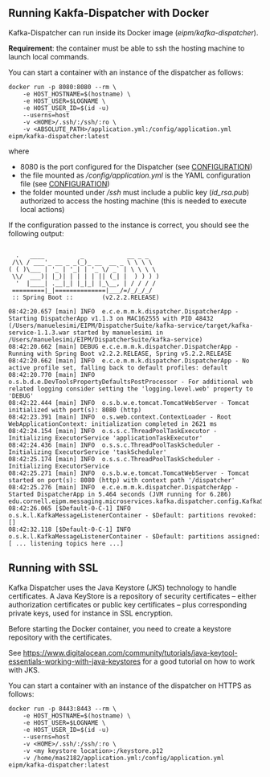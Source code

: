 Running Kakfa-Dispatcher with Docker
---
Kafka-Dispatcher can run inside its Docker image (_eipm/kafka-dispatcher_).

**Requirement**: the container must be able to ssh the hosting machine to launch local commands.

You can start a container with an instance of the dispatcher as follows:

    docker run -p 8080:8080 --rm \
        -e HOST_HOSTNAME=$(hostname) \
        -e HOST_USER=$LOGNAME \
        -e HOST_USER_ID=$(id -u)
        --userns=host
        -v <HOME>/.ssh/:/ssh/:ro \
        -v <ABSOLUTE_PATH>/application.yml:/config/application.yml eipm/kafka-dispatcher:latest
 
where 
* 8080 is the port configured for the Dispatcher (see [CONFIGURATION](CONFIGURATION.md))
* the file mounted as _/config/application.yml_ is the YAML configuration file (see [CONFIGURATION](CONFIGURATION.md))
* the folder mounted under _/ssh_ must include a public key (_id_rsa.pub_) authorized to access the hosting machine (this is needed to execute local actions)

If the configuration passed to the instance is correct, you should see the following output:

~~~

  .   ____          _            __ _ _
 /\\ / ___'_ __ _ _(_)_ __  __ _ \ \ \ \
( ( )\___ | '_ | '_| | '_ \/ _` | \ \ \ \
 \\/  ___)| |_)| | | | | || (_| |  ) ) ) )
  '  |____| .__|_| |_|_| |_\__, | / / / /
 =========|_|==============|___/=/_/_/_/
 :: Spring Boot ::        (v2.2.2.RELEASE)

08:42:20.657 [main] INFO  e.c.e.m.m.k.dispatcher.DispatcherApp - Starting DispatcherApp v1.1.3 on MAC162555 with PID 48432 (/Users/manuelesimi/EIPM/DispatcherSuite/kafka-service/target/kafka-service-1.1.3.war started by manuelesimi in /Users/manuelesimi/EIPM/DispatcherSuite/kafka-service)
08:42:20.662 [main] DEBUG e.c.e.m.m.k.dispatcher.DispatcherApp - Running with Spring Boot v2.2.2.RELEASE, Spring v5.2.2.RELEASE
08:42:20.662 [main] INFO  e.c.e.m.m.k.dispatcher.DispatcherApp - No active profile set, falling back to default profiles: default
08:42:20.770 [main] INFO  o.s.b.d.e.DevToolsPropertyDefaultsPostProcessor - For additional web related logging consider setting the 'logging.level.web' property to 'DEBUG'
08:42:22.444 [main] INFO  o.s.b.w.e.tomcat.TomcatWebServer - Tomcat initialized with port(s): 8080 (http)
08:42:23.391 [main] INFO  o.s.web.context.ContextLoader - Root WebApplicationContext: initialization completed in 2621 ms
08:42:24.154 [main] INFO  o.s.s.c.ThreadPoolTaskExecutor - Initializing ExecutorService 'applicationTaskExecutor'
08:42:24.436 [main] INFO  o.s.s.c.ThreadPoolTaskScheduler - Initializing ExecutorService 'taskScheduler'
08:42:25.174 [main] INFO  o.s.s.c.ThreadPoolTaskScheduler - Initializing ExecutorService
08:42:25.271 [main] INFO  o.s.b.w.e.tomcat.TomcatWebServer - Tomcat started on port(s): 8080 (http) with context path '/dispatcher'
08:42:25.276 [main] INFO  e.c.e.m.m.k.dispatcher.DispatcherApp - Started DispatcherApp in 5.464 seconds (JVM running for 6.286)
edu.cornell.eipm.messaging.microservices.kafka.dispatcher.config.KafkaService$$EnhancerBySpringCGLIB$$fca011f7@1a451d4d
08:42:26.065 [$Default-0-C-1] INFO  o.s.k.l.KafkaMessageListenerContainer - $Default: partitions revoked: []
08:42:32.118 [$Default-0-C-1] INFO  o.s.k.l.KafkaMessageListenerContainer - $Default: partitions assigned: [ ... listening topics here ...]
~~~

## Running with SSL
Kafka Dispatcher uses the Java Keystore (JKS) technology to handle certificates. A Java KeyStore is a repository of security certificates – either authorization certificates or public key certificates – plus corresponding private keys, used for instance in SSL encryption.
                                                                           
Before starting the Docker container, you need to create a keystore repository with the certificates.

See https://www.digitalocean.com/community/tutorials/java-keytool-essentials-working-with-java-keystores for a good tutorial on how to  work with JKS.

You can start a container with an instance of the dispatcher on HTTPS as follows:

    docker run -p 8443:8443 --rm \
        -e HOST_HOSTNAME=$(hostname) \
        -e HOST_USER=$LOGNAME \
        -e HOST_USER_ID=$(id -u)
        --userns=host
        -v <HOME>/.ssh/:/ssh/:ro \
        -v <my keystore location>:/keystore.p12
        -v /home/mas2182/application.yml:/config/application.yml eipm/kafka-dispatcher:latest

